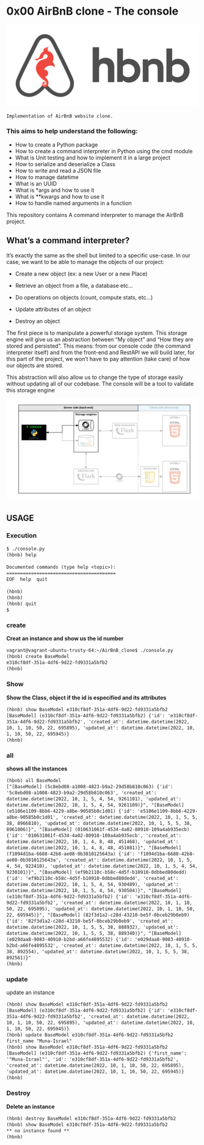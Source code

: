# 0x00 AirBnB clone - The console

![ArBnB](clone.png)

	Implementation of AirBnB website clone.

### This aims to help understand the following:
	
* How to create a Python package
* How to create a command interpreter in Python using the cmd module
* What is Unit testing and how to implement it in a large project
* How to serialize and deserialize a Class
* How to write and read a JSON file
* How to manage datetime
* What is an UUID
* What is *args and how to use it
* What is **kwargs and how to use it
* How to handle named arguments in a function

This repository contains A command interpreter to manage the AirBnB project.

## What’s a command interpreter?
It’s exactly the same as the shell but limited to a specific use-case. In our case, we want to be able to manage the objects of our project:

* Create a new object (ex: a new User or a new Place)

* Retrieve an object from a file, a database etc…

* Do operations on objects (count, compute stats, etc…)

* Update attributes of an object

* Destroy an object

The first piece is to manipulate a powerful storage system. This storage engine will give us
an abstraction between “My object” and “How they are stored and persisted”. This means: from our
console code (the command interpreter itself) and from the front-end and RestAPI we will build
later, for this part of the project, we won’t have to pay attention (take care) of how our objects
are stored.

This abstraction will also allow us to change the type of storage easily without updating all of
our codebase. The console will be a tool to validate this storage engine

![layout](program-layout.png)

## USAGE

### Execution
```
$ ./console.py
(hbnb) help

Documented commands (type help <topic>):
========================================
EOF  help  quit

(hbnb) 
(hbnb) 
(hbnb) quit
$
```

### create

**Creat an instance and show us the id number**

```
vagrant@vagrant-ubuntu-trusty-64:~/AirBnB_clone$ ./console.py 
(hbnb) create BaseModel
e310cf8df-351a-4df6-9d22-fd9331a5bfb2
(hbnb)
```
### Show

**Show the Class, object if the id is especified and its attributes**

```
(hbnb) show BaseModel e310cf8df-351a-4df6-9d22-fd9331a5bfb2
[BaseModel] (e310cf8df-351a-4df6-9d22-fd9331a5bfb2) {'id': 'e310cf8df-351a-4df6-9d22-fd9331a5bfb2', 'created_at': datetime.datetime(2022, 10, 1, 10, 50, 22, 695895), 'updated_at': datetime.datetime(2022, 10, 1, 10, 50, 22, 695945)}
(hbnb)
```
### all

**shows all the instances**

```
(hbnb) all BaseModel
["[BaseModel] (5c8ebd08-a1008-4823-b9a2-29d58b810c063) {'id': '5c8ebd08-a1008-4823-b9a2-29d58b810c063', 'created_at': datetime.datetime(2022, 10, 1, 5, 4, 54, 9261101), 'updated_at': datetime.datetime(2022, 10, 1, 5, 4, 54, 9261109)}", "[BaseModel] (e5106e1109-8bb6-4229-a8be-90585b0c1d01) {'id': 'e5106e1109-8bb6-4229-a8be-90585b0c1d01', 'created_at': datetime.datetime(2022, 10, 1, 5, 5, 38, 8966810), 'updated_at': datetime.datetime(2022, 10, 1, 5, 5, 38, 8961006)}", "[BaseModel] (010631061f-4534-4a02-80910-109a4ab935ecb) {'id': '010631061f-4534-4a02-80910-109a4ab935ecb', 'created_at': datetime.datetime(2022, 10, 1, 4, 8, 48, 451468), 'updated_at': datetime.datetime(2022, 10, 1, 4, 8, 48, 451081)}", "[BaseModel] (f1094d1ba-6688-42b8-ae08-0b3010125643a) {'id': 'f1094d1ba-6688-42b8-ae08-0b3010125643a', 'created_at': datetime.datetime(2022, 10, 1, 5, 4, 54, 922410), 'updated_at': datetime.datetime(2022, 10, 1, 5, 4, 54, 9230101)}", "[BaseModel] (ef9b2110c-b58c-4d5f-b10910-0dbbed80dedd) {'id': 'ef9b2110c-b58c-4d5f-b10910-0dbbed80dedd', 'created_at': datetime.datetime(2022, 10, 1, 5, 4, 54, 930489), 'updated_at': datetime.datetime(2022, 10, 1, 5, 4, 54, 930504)}", "[BaseModel] (e310cf8df-351a-4df6-9d22-fd9331a5bfb2) {'id': 'e310cf8df-351a-4df6-9d22-fd9331a5bfb2', 'created_at': datetime.datetime(2022, 10, 1, 10, 50, 22, 695895), 'updated_at': datetime.datetime(2022, 10, 1, 10, 50, 22, 695945)}", "[BaseModel] (82f3d1a2-c28d-43210-be5f-0bceb29b0eb9) {'id': '82f3d1a2-c28d-43210-be5f-0bceb29b0eb9', 'created_at': datetime.datetime(2022, 10, 1, 5, 5, 38, 888932), 'updated_at': datetime.datetime(2022, 10, 1, 5, 5, 38, 889340)}", "[BaseModel] (e029daa8-9083-40910-b2bd-a66fe4895532) {'id': 'e029daa8-9083-40910-b2bd-a66fe4895532', 'created_at': datetime.datetime(2022, 10, 1, 5, 5, 38, 892554), 'updated_at': datetime.datetime(2022, 10, 1, 5, 5, 38, 892561)}"
(hbnb)
```

 ### update

update an instance

```
(hbnb) show BaseModel e310cf8df-351a-4df6-9d22-fd9331a5bfb2
[BaseModel] (e310cf8df-351a-4df6-9d22-fd9331a5bfb2) {'id': 'e310cf8df-351a-4df6-9d22-fd9331a5bfb2', 'created_at': datetime.datetime(2022, 10, 1, 10, 50, 22, 695895), 'updated_at': datetime.datetime(2022, 10, 1, 10, 50, 22, 695945)}
(hbnb) update BaseModel e310cf8df-351a-4df6-9d22-fd9331a5bfb2 first_name "Muna-Israel"
(hbnb) show BaseModel e310cf8df-351a-4df6-9d22-fd9331a5bfb2
[BaseModel] (e310cf8df-351a-4df6-9d22-fd9331a5bfb2) {'first_name': '"Muna-Israel"', 'id': 'e310cf8df-351a-4df6-9d22-fd9331a5bfb2', 'created_at': datetime.datetime(2022, 10, 1, 10, 50, 22, 695895), 'updated_at': datetime.datetime(2022, 10, 1, 10, 50, 22, 695945)}
(hbnb)
```

### Destroy

**Delete an instance**

```
(hbnb) destroy BaseModel e310cf8df-351a-4df6-9d22-fd9331a5bfb2
(hbnb) show BaseModel e310cf8df-351a-4df6-9d22-fd9331a5bfb2
** no instance found **
(hbnb)
```
